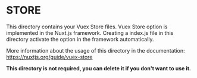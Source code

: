 # STORE

This directory contains your Vuex Store files. Vuex Store option is implemented in the Nuxt.js framework. Creating a index.js file in this directory activate the option in the framework automatically.

More information about the usage of this directory in the documentation: <https://nuxtjs.org/guide/vuex-store>

**This directory is not required, you can delete it if you don't want to use it.**
